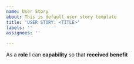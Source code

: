 ```yaml
---
name: User Story
about: This is default user story template
title: 'USER STORY: <TITLE>'
labels: ''
assignees: ''

---
```


As a **role** I can **capability** so that **received benefit**
